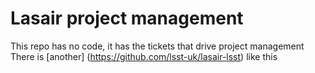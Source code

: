 # Lasair project management
This repo has no code, it has the tickets that drive project management
There is [another] (https://github.com/lsst-uk/lasair-lsst) like this
